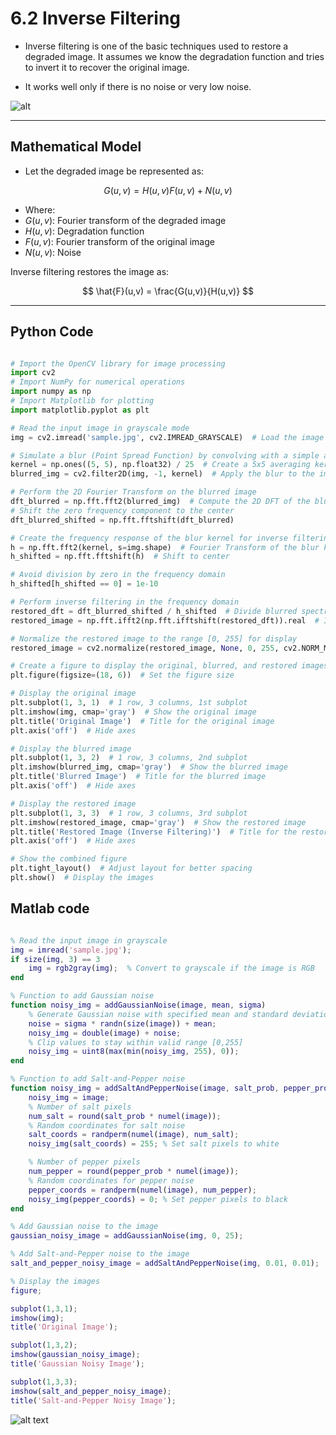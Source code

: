 # 6.2 Inverse Filtering


- Inverse filtering is one of the basic techniques used to restore a degraded image. It assumes we know the degradation function and tries to invert it to recover the original image.

- It works well only if there is no noise or very low noise.

![alt](photows/Inverse%20Filtering.png)

---

## Mathematical Model

- Let the degraded image be represented as:

$$
G(u,v) = H(u,v)F(u,v) + N(u,v)
$$

- Where:
-  $G(u,v)$: Fourier transform of the degraded image
-  $H(u,v)$: Degradation function
-  $F(u,v)$: Fourier transform of the original image
-  $N(u,v)$: Noise

Inverse filtering restores the image as:

$$
\hat{F}(u,v) = \frac{G(u,v)}{H(u,v)}
$$


---

## Python Code 

```python

# Import the OpenCV library for image processing
import cv2  
# Import NumPy for numerical operations
import numpy as np  
# Import Matplotlib for plotting
import matplotlib.pyplot as plt  

# Read the input image in grayscale mode
img = cv2.imread('sample.jpg', cv2.IMREAD_GRAYSCALE)  # Load the image as grayscale

# Simulate a blur (Point Spread Function) by convolving with a simple averaging kernel
kernel = np.ones((5, 5), np.float32) / 25  # Create a 5x5 averaging kernel
blurred_img = cv2.filter2D(img, -1, kernel)  # Apply the blur to the image

# Perform the 2D Fourier Transform on the blurred image
dft_blurred = np.fft.fft2(blurred_img)  # Compute the 2D DFT of the blurred image
# Shift the zero frequency component to the center
dft_blurred_shifted = np.fft.fftshift(dft_blurred)  

# Create the frequency response of the blur kernel for inverse filtering
h = np.fft.fft2(kernel, s=img.shape)  # Fourier Transform of the blur kernel, padded to image size
h_shifted = np.fft.fftshift(h)  # Shift to center

# Avoid division by zero in the frequency domain
h_shifted[h_shifted == 0] = 1e-10

# Perform inverse filtering in the frequency domain
restored_dft = dft_blurred_shifted / h_shifted  # Divide blurred spectrum by kernel spectrum
restored_image = np.fft.ifft2(np.fft.ifftshift(restored_dft)).real  # Inverse DFT and take real part

# Normalize the restored image to the range [0, 255] for display
restored_image = cv2.normalize(restored_image, None, 0, 255, cv2.NORM_MINMAX).astype(np.uint8)

# Create a figure to display the original, blurred, and restored images
plt.figure(figsize=(18, 6))  # Set the figure size

# Display the original image
plt.subplot(1, 3, 1)  # 1 row, 3 columns, 1st subplot
plt.imshow(img, cmap='gray')  # Show the original image
plt.title('Original Image')  # Title for the original image
plt.axis('off')  # Hide axes

# Display the blurred image
plt.subplot(1, 3, 2)  # 1 row, 3 columns, 2nd subplot
plt.imshow(blurred_img, cmap='gray')  # Show the blurred image
plt.title('Blurred Image')  # Title for the blurred image
plt.axis('off')  # Hide axes

# Display the restored image
plt.subplot(1, 3, 3)  # 1 row, 3 columns, 3rd subplot
plt.imshow(restored_image, cmap='gray')  # Show the restored image
plt.title('Restored Image (Inverse Filtering)')  # Title for the restored image
plt.axis('off')  # Hide axes

# Show the combined figure
plt.tight_layout()  # Adjust layout for better spacing
plt.show()  # Display the images
```


## Matlab code

```matlab

% Read the input image in grayscale
img = imread('sample.jpg');  
if size(img, 3) == 3
    img = rgb2gray(img);  % Convert to grayscale if the image is RGB
end

% Function to add Gaussian noise
function noisy_img = addGaussianNoise(image, mean, sigma)
    % Generate Gaussian noise with specified mean and standard deviation
    noise = sigma * randn(size(image)) + mean;
    noisy_img = double(image) + noise;
    % Clip values to stay within valid range [0,255]
    noisy_img = uint8(max(min(noisy_img, 255), 0));
end

% Function to add Salt-and-Pepper noise
function noisy_img = addSaltAndPepperNoise(image, salt_prob, pepper_prob)
    noisy_img = image;
    % Number of salt pixels
    num_salt = round(salt_prob * numel(image));
    % Random coordinates for salt noise
    salt_coords = randperm(numel(image), num_salt);
    noisy_img(salt_coords) = 255; % Set salt pixels to white

    % Number of pepper pixels
    num_pepper = round(pepper_prob * numel(image));
    % Random coordinates for pepper noise
    pepper_coords = randperm(numel(image), num_pepper);
    noisy_img(pepper_coords) = 0; % Set pepper pixels to black
end

% Add Gaussian noise to the image
gaussian_noisy_image = addGaussianNoise(img, 0, 25);

% Add Salt-and-Pepper noise to the image
salt_and_pepper_noisy_image = addSaltAndPepperNoise(img, 0.01, 0.01);

% Display the images
figure;

subplot(1,3,1);
imshow(img);
title('Original Image');

subplot(1,3,2);
imshow(gaussian_noisy_image);
title('Gaussian Noisy Image');

subplot(1,3,3);
imshow(salt_and_pepper_noisy_image);
title('Salt-and-Pepper Noisy Image');

```

![alt text](./photows/Figure_1.png)

